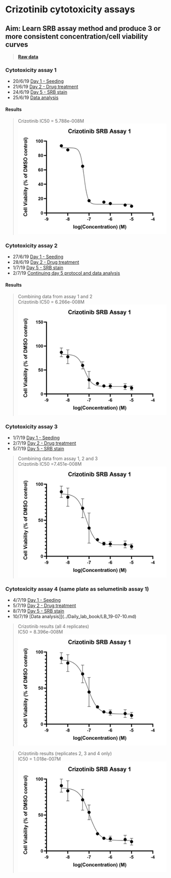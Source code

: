 
# Crizotinib cytotoxicity assays
## Aim: Learn SRB assay method and produce 3 or more consistent concentration/cell viability curves

>**[Raw data](../Raw_SRB_data/Crizotinib_only)**
### Cytotoxicity assay 1

* 20/6/19 [Day 1 - Seeding](../Daily_lab_book/LB_19-06-20.md)
* 21/6/19 [Day 2 - Drug treatment](../Daily_lab_book/LB_19-06-21.md)
* 24/6/19 [Day 5 - SRB stain](../Daily_lab_book/LB_19-06-24.md)
* 25/6/19 [Data analysis](../Daily_lab_book/LB_19-06-25.md)

#### Results
>Crizotinib IC50 = 5.788e-008M
![](../Daily_lab_book/Figure_cache/Crizotinib_assay_1.jpg)


### Cytotoxicity assay 2

* 27/6/19 [Day 1 - Seeding](../Daily_lab_book/LB_19-06-27.md)
* 28/6/19 [Day 2 - Drug treatment](../Daily_lab_book/LB_19-06-28.md)
* 1/7/19 [Day 5 - SRB stain](../Daily_lab_book/LB_19-07-01.md)
* 2/7/19 [Continuing day 5 protocol and data analysis](../Daily_lab_book/LB_19-07-02.md)

#### Results
>Combining data from assay 1 and 2<br>
>Crizotinib IC50 = 6.266e-008M
![](../Daily_lab_book/Figure_cache/Crizotinib_assay_1-2.jpg)

### Cytotoxicity assay 3

* 1/7/19 [Day 1 - Seeding](../Daily_lab_book/LB_19-07-01.md)
* 2/7/19 [Day 2 - Drug treatment](../Daily_lab_book/LB_19-07-02.md)
* 5/7/19 [Day 5 - SRB stain](../Daily_lab_book/LB_19-07-05.md)

>Combining data from assay 1, 2 and 3<br>
>Crizotinib IC50 =7.451e-008M
![](../Daily_lab_book/Figure_cache/Crizotinib_assay_1-3.jpg)

### Cytotoxicity assay 4 (same plate as selumetinib assay 1)

* 4/7/19 [Day 1 - Seeding](../Daily_lab_book/LB_19-07-04.md)
* 5/7/19 [Day 2 - Drug treatment](../Daily_lab_book/LB_19-07-05.md)
* 8/7/19 [Day 5 - SRB stain](../Daily_lab_book/LB_19-07-08.md)
* 10/7/19 [Data analysis]](../Daily_lab_book/LB_19-07-10.md)

>Crizotinib results (all 4 replicates)<br>
IC50 = 8.396e-008M
![](../Daily_lab_book/Figure_cache/Crizotinib_all_replicates.png)

> Crizotinib results (replicates 2, 3 and 4 only)<br>
IC50 = 1.018e-007M
![](../Daily_lab_book/Figure_cache/Crizotinib_replicates_2-4.jpg)
